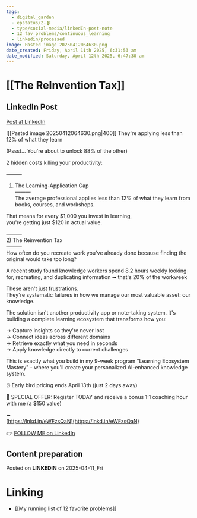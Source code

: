 ```yaml
---
tags:
  - digital_garden
  - epstatus/2-🪴
  - type/social-media/linkedIn-post-note
  - 12_fav_problems/continuous_learning
  - linkedin/processed
image: Pasted image 20250412064630.png
date_created: Friday, April 11th 2025, 6:31:53 am
date_modified: Saturday, April 12th 2025, 6:47:30 am
---
```

# [[The ReInvention Tax]]
## LinkedIn Post
[Post at LinkedIn](https://www.linkedin.com/posts/sebastiankamilli_theyre-applying-less-than-12-of-what-they-activity-7316339285282938881-JeLH?utm_source=share&utm_medium=member_desktop&rcm=ACoAAA1M1pkBgWCYPhT45EpfLiHzViQqRWNCIv4)

![[Pasted image 20250412064630.png|400]]
They're applying less than 12% of what they learn  
  
(Pssst... You're about to unlock 88% of the other)  
  
2 hidden costs killing your productivity:  
  
———  
1) The Learning-Application Gap  
———  
The average professional applies less than 12% of what they learn from books, courses, and workshops.  
  
That means for every $1,000 you invest in learning,  
you're getting just $120 in actual value.  
  
———  
2) The Reinvention Tax  
———  
How often do you recreate work you've already done because finding the original would take too long?  
  
A recent study found knowledge workers spend 8.2 hours weekly looking for, recreating, and duplicating information ➠ that's 20% of the workweek  
  
These aren't just frustrations.  
They're systematic failures in how we manage our most valuable asset: our knowledge.  
  
The solution isn't another productivity app or note-taking system. It's building a complete learning ecosystem that transforms how you:  
  
→ Capture insights so they're never lost  
→ Connect ideas across different domains  
→ Retrieve exactly what you need in seconds  
→ Apply knowledge directly to current challenges  
  
This is exactly what you build in my 9-week program "Learning Ecosystem Mastery" - where you'll create your personalized AI-enhanced knowledge system.  
  
⏰ Early bird pricing ends April 13th (just 2 days away)  
  
🎁 SPECIAL OFFER: Register TODAY and receive a bonus 1:1 coaching hour with me (a $150 value)  
  
➠  
[https://lnkd.in/eWFzsQaN](https://lnkd.in/eWFzsQaN)

👉 [FOLLOW ME on LinkedIn](https://www.linkedin.com/comm/mynetwork/discovery-see-all?usecase=PEOPLE_FOLLOWS&followMember=sebastiankamilli)

## Content preparation

Posted on **LINKEDIN** on 2025-04-11_Fri
# Linking
+ [[My running list of 12 favorite problems]]